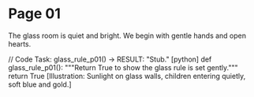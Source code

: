 # Page 01

The glass room is quiet and bright.
We begin with gentle hands and open hearts.

// Code Task: glass_rule_p01() → RESULT: "Stub."
[python]
def glass_rule_p01():
    """Return True to show the glass rule is set gently."""
    return True
[Illustration: Sunlight on glass walls, children entering quietly, soft blue and gold.]
